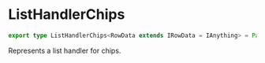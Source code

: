 # ListHandlerChips

```ts
export type ListHandlerChips<RowData extends IRowData = IAnything> = Partial<Record<keyof RowData, boolean>>;
```

Represents a list handler for chips.
